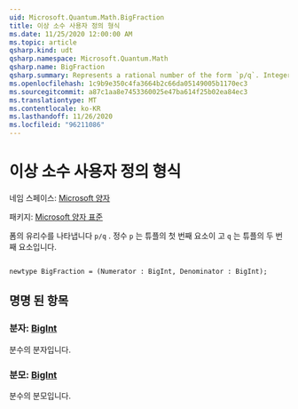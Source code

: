 ```yaml
---
uid: Microsoft.Quantum.Math.BigFraction
title: 이상 소수 사용자 정의 형식
ms.date: 11/25/2020 12:00:00 AM
ms.topic: article
qsharp.kind: udt
qsharp.namespace: Microsoft.Quantum.Math
qsharp.name: BigFraction
qsharp.summary: Represents a rational number of the form `p/q`. Integer `p` is the first element of the tuple and `q` is the second element of the tuple.
ms.openlocfilehash: 1c9b9e350c4fa3664b2c66da05149005b1170ec3
ms.sourcegitcommit: a87c1aa8e7453360025e47ba614f25b02ea84ec3
ms.translationtype: MT
ms.contentlocale: ko-KR
ms.lasthandoff: 11/26/2020
ms.locfileid: "96211086"
---
```

# <a name="bigfraction-user-defined-type"></a>이상 소수 사용자 정의 형식

네임 스페이스: [Microsoft 양자](xref:Microsoft.Quantum.Math)

패키지: [Microsoft 양자 표준](https://nuget.org/packages/Microsoft.Quantum.Standard)


폼의 유리수를 나타냅니다 `p/q` . 정수 `p` 는 튜플의 첫 번째 요소이 고 `q` 는 튜플의 두 번째 요소입니다.

```qsharp

newtype BigFraction = (Numerator : BigInt, Denominator : BigInt);
```



## <a name="named-items"></a>명명 된 항목

### <a name="numerator--bigint"></a>분자: [BigInt](xref:microsoft.quantum.lang-ref.bigint)

분수의 분자입니다.
### <a name="denominator--bigint"></a>분모: [BigInt](xref:microsoft.quantum.lang-ref.bigint)

분수의 분모입니다.